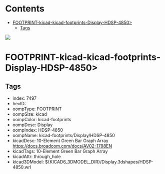 



Contents
========

* [FOOTPRINT-kicad-kicad-footprints-Display-HDSP-4850>](#footprint-kicad-kicad-footprints-display-hdsp-4850)
	* [Tags](#tags)
  
![][im]
# FOOTPRINT-kicad-kicad-footprints-Display-HDSP-4850>

## Tags

- index: 7497
- hexID: 
- oompType: FOOTPRINT
- oompSize: kicad
- oompColor: kicad-footprints
- oompDesc: Display
- oompIndex: HDSP-4850
- oompName: kicad-footprints/Display/HDSP-4850
- kicadDesc: 10-Element Green Bar Graph Array https://docs.broadcom.com/docs/AV02-1798EN
- kicadTags: 10-Element Green Bar Graph Array
- kicadAttr: through_hole
- kicad3DModel: ${KICAD6_3DMODEL_DIR}/Display.3dshapes/HDSP-4850.wrl



[im]: image.png
